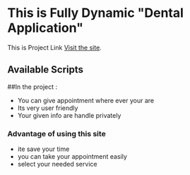 # This is Fully Dynamic "Dental Application"

This is Project Link [Visit the site](https://github.com/facebook/create-react-app).

## Available Scripts

##In the project :

- You can give appointment where ever your are
- Its very user friendly
- Your given info are handle privately

### Advantage of using this site

- ite save your time
- you can take your appointment easily
- select your needed service
